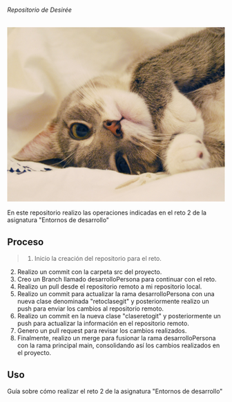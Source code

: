 ###### Repositorio de Desirée

![Imagen de Portada](gatito.jpg)




En este repositorio realizo las operaciones indicadas en el reto 2 de la asignatura "Entornos de desarrollo"

## Proceso

>1. Inicio la creación del repositorio para el reto.
2. Realizo un commit con la carpeta src del proyecto.
3. Creo un Branch llamado desarrolloPersona para continuar con el reto.
4. Realizo un pull desde el repositorio remoto a mi repositorio local.
5. Realizo un commit para actualizar la rama desarrolloPersona con una nueva clase denominada "retoclasegit" y posteriormente realizo un push para enviar los cambios al repositorio remoto.
6. Realizo un commit en la nueva clase "claseretogit" y posteriormente un push para actualizar la información en el repositorio remoto.
7. Genero un pull request para revisar los cambios realizados.
8. Finalmente, realizo un merge para fusionar la rama desarrolloPersona con la rama principal main, consolidando así los cambios realizados en el proyecto.




## Uso

Guía sobre cómo realizar el reto 2 de la asignatura "Entornos de desarrollo"




